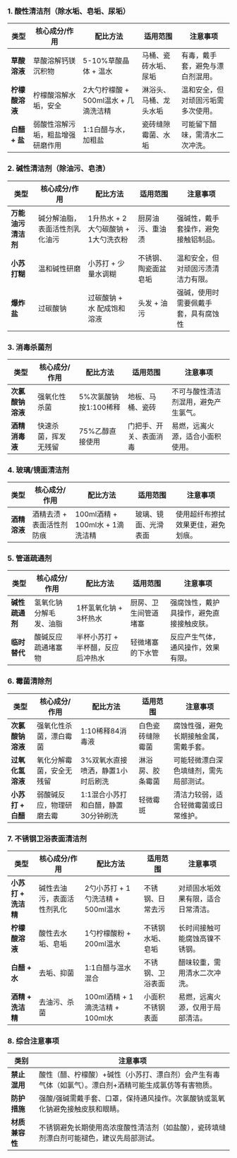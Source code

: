 ### 1. 酸性清洁剂（除水垢、皂垢、尿垢）

| 类型         | 核心成分/作用          | 配比方法                     | 适用范围        | 注意事项              |
| ---------- | ---------------- | ------------------------ | ----------- | ----------------- |
| **草酸溶液**   | 草酸溶解钙镁沉积物        | 5-10%草酸晶体 + 温水           | 马桶、瓷砖水垢、尿垢  | 有毒，戴手套，避免与漂白剂混用。  |
| **柠檬酸溶液**  | 柠檬酸溶解水垢，安全       | 2大勺柠檬酸 + 500ml温水 + 几滴洗洁精 | 淋浴头、马桶、龙头水垢 | 温和安全，但对顽固污垢需多次使用。 |
| **白醋 + 盐** | 弱酸性溶解污垢，粗盐增强研磨作用 | 1:1白醋与水，加粗盐              | 瓷砖缝隙霉菌、水垢   | 可能留下醋味，需清水二次冲洗。   |

### 2. 碱性清洁剂（除油污、皂渍）

| 类型          | 核心成分/作用         | 配比方法                   | 适用范围       | 注意事项               |
| ----------- | --------------- | ---------------------- | ---------- | ------------------ |
| **万能油污清洁剂** | 碱分解油脂，表面活性剂乳化油污 | 1升热水 + 2大勺碳酸钠 + 1大勺洗衣粉 | 厨房油污、重油渍   | 强碱性，戴手套操作，避免接触铝制品。 |
| **小苏打糊**    | 温和碱性研磨          | 小苏打 + 少量水调糊            | 不锈钢、陶瓷面盆皂垢 | 温和安全，但对顽固污渍清洁力有限。  |
| **爆炸盐**     | 过碳酸钠            | 过碳酸钠 + 水 配成饱和溶液        | 头发 + 油污    | 强碱，使用时需要佩戴手套，具有腐蚀性 |

### 3. 消毒杀菌剂

| 类型         | 核心成分/作用    | 配比方法           | 适用范围        | 注意事项               |
| ---------- | ---------- | -------------- | ----------- | ------------------ |
| **次氯酸钠溶液** | 强氧化性杀菌     | 5%次氯酸钠按1:100稀释 | 地板、马桶、瓷砖    | 不可与酸性清洁剂混用，避免产生氯气。 |
| **酒精消毒液**  | 快速杀菌，挥发无残留 | 75%乙醇直接使用      | 门把手、开关、表面消毒 | 易燃，远离火源，适合小面积使用。   |

### 4. 玻璃/镜面清洁剂

| 类型       | 核心成分/作用        | 配比方法                     | 适用范围       | 注意事项              |
| -------- | -------------- | ------------------------ | ---------- | ----------------- |
| **酒精溶液** | 酒精去渍 + 表面活性剂防痕 | 100ml酒精 + 100ml水 + 1滴洗洁精 | 玻璃、镜面、光滑表面 | 使用超纤布擦拭效果更佳，避免划痕。 |

### 5. 管道疏通剂

|类型|核心成分/作用|配比方法|适用范围|注意事项|
|---|---|---|---|---|
|**碱性疏通剂**|氢氧化钠分解毛发、油脂|1杯氢氧化钠 + 3杯热水|厨房、卫生间管道堵塞|强腐蚀性，戴护具操作，避免直接接触皮肤。|
|**临时替代**|酸碱反应疏通堵塞物|半杯小苏打 + 半杯醋，反应后冲热水|轻微堵塞的下水管|反应产生气体，通风操作，效果有限。|

### 6. 霉菌清除剂

| 类型           | 核心成分/作用      | 配比方法                 | 适用范围     | 注意事项                |
| ------------ | ------------ | -------------------- | -------- | ------------------- |
| **次氯酸钠溶液**   | 强氧化性杀菌，漂白霉菌  | 1:10稀释84消毒液          | 白色瓷砖缝隙霉菌 | 腐蚀性强，避免长期接触金属，需戴手套。 |
| **过氧化氢溶液**   | 氧化分解霉菌，安全无残留 | 3%双氧水直接喷洒，静置1小时后刷洗   | 淋浴房、胶条霉菌 | 可能轻微漂白深色填缝剂，需先局部测试。 |
| **小苏打 + 白醋** | 弱酸碱反应，物理研磨去霉 | 1:1混合小苏打和白醋，静置30分钟刷洗 | 轻微霉斑     | 清洁力较弱，适合轻微霉菌或日常维护。  |

### 7. 不锈钢卫浴表面清洁剂

| 类型            | 核心成分/作用       | 配比方法                     | 适用范围     | 注意事项              |
| ------------- | ------------- | ------------------------ | -------- | ----------------- |
| **小苏打 + 洗洁精** | 碱性去油污，表面活性剂乳化 | 2勺小苏打 + 1勺洗洁精 + 500ml温水  | 不锈钢、日常去污 | 对顽固水垢效果有限，适合日常清洁。 |
| **柠檬酸溶液**     | 酸性去水垢、皂垢      | 1勺柠檬酸粉 + 200ml温水         | 不锈钢水垢、皂垢 | 长时间接触可能腐蚀高镍不锈钢。   |
| **白醋 + 水**    | 去垢、抑菌         | 1:1白醋与温水混合               | 不锈钢、卫浴表面 | 醋味较重，需用清水二次冲洗。    |
| **酒精 + 洗洁精**  | 去油污、杀菌        | 100ml酒精 + 1滴洗洁精 + 100ml水 | 小面积不锈钢表面 | 易燃，远离火源，仅用于局部清洁。  |

### 8. 综合注意事项

| 类别        | 注意事项                                                 |
| --------- | ---------------------------------------------------- |
| **禁止混用**  | 酸性（醋、柠檬酸）+碱性（小苏打、漂白剂）会产生有毒气体（如氯气）。漂白剂+酒精可能生成氯仿等有害物质。 |
| **防护措施**  | 强酸/强碱需戴手套、口罩，保持通风操作。次氯酸钠或氢氧化钠避免接触皮肤和眼睛。              |
| **材质兼容性** | 不锈钢避免长期使用高浓度酸性清洁剂（如盐酸），瓷砖填缝剂漂白剂可能褪色，建议先局部测试。         |
